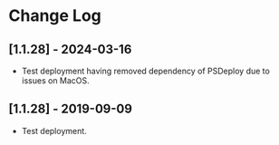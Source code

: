 # Change Log

## [1.1.28] - 2024-03-16

* Test deployment having removed dependency of PSDeploy due to issues on MacOS.

## [1.1.28] - 2019-09-09

* Test deployment.
